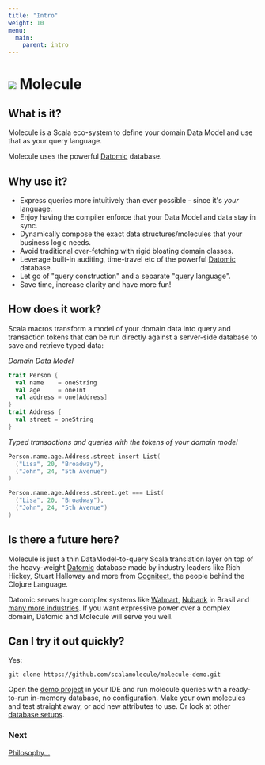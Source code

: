 ```yaml
---
title: "Intro"
weight: 10
menu:
  main:
    parent: intro
---
```


# ![](/img/logo/molecule-logo-m-75a.png) Molecule


## What is it?


Molecule is a Scala eco-system to define your domain Data Model and use that as your query language.

Molecule uses the powerful [Datomic](http://datomic.com) database. 



## Why use it?

- Express queries more intuitively than ever possible - since it's _your_ language.
- Enjoy having the compiler enforce that your Data Model and data stay in sync.
- Dynamically compose the exact data structures/molecules that your business logic needs.
- Avoid traditional over-fetching with rigid bloating domain classes.
- Leverage built-in auditing, time-travel etc of the powerful [Datomic](http://datomic.com) database. 
- Let go of "query construction" and a separate "query language".
- Save time, increase clarity and have more fun!
  

## How does it work?

Scala macros transform a model of your domain data into query and transaction tokens that can be run directly against a server-side database to save and retrieve typed data:

_Domain Data Model_
```scala
trait Person {
  val name    = oneString
  val age     = oneInt
  val address = one[Address]
}
trait Address {
  val street = oneString
}
```
_Typed transactions and queries with the tokens of your domain model_

```scala
Person.name.age.Address.street insert List(
  ("Lisa", 20, "Broadway"),
  ("John", 24, "5th Avenue")
)

Person.name.age.Address.street.get === List(
  ("Lisa", 20, "Broadway"),
  ("John", 24, "5th Avenue")
)
```

## Is there a future here?

Molecule is just a thin DataModel-to-query Scala translation layer on top of the heavy-weight [Datomic](https://www.datomic.com) database made by industry leaders like Rich Hickey, Stuart Halloway and more from [Cognitect](https://www.cognitect.com/), the people behind the Clojure Language. 

Datomic serves huge complex systems like [Walmart](https://www.cognitect.com/walmart-case-study.html), [Nubank](https://www.cognitect.com/nubank-case-study.html) in Brasil and [many more industries](https://www.cognitect.com/clients.html). If you want expressive power over a complex domain, Datomic and Molecule will serve you well.



## Can I try it out quickly?

Yes:

```
git clone https://github.com/scalamolecule/molecule-demo.git
```
Open the [demo project](https://github.com/scalamolecule/molecule-demo) in your IDE and run molecule queries with a ready-to-run in-memory database, no configuration. Make your own molecules and test straight away, or add new attributes to use. Or look at other [database setups](/setup/examples).



### Next

[Philosophy...](/intro/philosophy)
